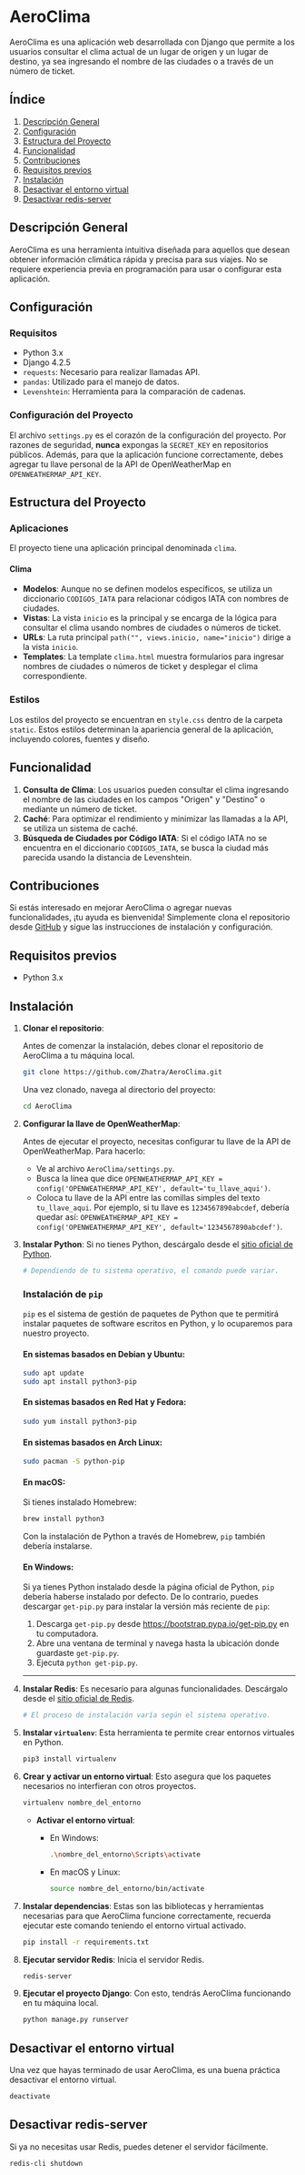 # AeroClima

AeroClima es una aplicación web desarrollada con Django que permite a los usuarios consultar el clima actual de un lugar de origen y un lugar de destino, ya sea ingresando el nombre de las ciudades o a través de un número de ticket.

## Índice

1. [Descripción General](#aeroclima)
2. [Configuración](#configuración)
3. [Estructura del Proyecto](#estructura-del-proyecto)
4. [Funcionalidad](#funcionalidad)
5. [Contribuciones](#contribuciones)
6. [Requisitos previos](#requisitos-previos)
7. [Instalación](#instalación)
8. [Desactivar el entorno virtual](#desactivar-el-entorno-virtual)
9. [Desactivar redis-server](#desactivar-redis-server)

## Descripción General

AeroClima es una herramienta intuitiva diseñada para aquellos que desean obtener información climática rápida y precisa para sus viajes. No se requiere experiencia previa en programación para usar o configurar esta aplicación.

## Configuración

### Requisitos

- Python 3.x
- Django 4.2.5
- `requests`: Necesario para realizar llamadas API.
- `pandas`: Utilizado para el manejo de datos.
- `Levenshtein`: Herramienta para la comparación de cadenas.

### Configuración del Proyecto

El archivo `settings.py` es el corazón de la configuración del proyecto. Por razones de seguridad, **nunca** expongas la `SECRET_KEY` en repositorios públicos. Además, para que la aplicación funcione correctamente, debes agregar tu llave personal de la API de OpenWeatherMap en `OPENWEATHERMAP_API_KEY`.

## Estructura del Proyecto

### Aplicaciones

El proyecto tiene una aplicación principal denominada `clima`.

#### Clima

- **Modelos**: Aunque no se definen modelos específicos, se utiliza un diccionario `CODIGOS_IATA` para relacionar códigos IATA con nombres de ciudades.
- **Vistas**: La vista `inicio` es la principal y se encarga de la lógica para consultar el clima usando nombres de ciudades o números de ticket.
- **URLs**: La ruta principal `path("", views.inicio, name="inicio")` dirige a la vista `inicio`.
- **Templates**: La template `clima.html` muestra formularios para ingresar nombres de ciudades o números de ticket y desplegar el clima correspondiente.

### Estilos

Los estilos del proyecto se encuentran en `style.css` dentro de la carpeta `static`. Estos estilos determinan la apariencia general de la aplicación, incluyendo colores, fuentes y diseño.

## Funcionalidad

1. **Consulta de Clima**: Los usuarios pueden consultar el clima ingresando el nombre de las ciudades en los campos "Origen" y "Destino" o mediante un número de ticket.
2. **Caché**: Para optimizar el rendimiento y minimizar las llamadas a la API, se utiliza un sistema de caché.
3. **Búsqueda de Ciudades por Código IATA**: Si el código IATA no se encuentra en el diccionario `CODIGOS_IATA`, se busca la ciudad más parecida usando la distancia de Levenshtein.

## Contribuciones

Si estás interesado en mejorar AeroClima o agregar nuevas funcionalidades, ¡tu ayuda es bienvenida! Simplemente clona el repositorio desde [GitHub](https://github.com/Zhatra/AeroClima.git) y sigue las instrucciones de instalación y configuración.

## Requisitos previos

- Python 3.x

## Instalación

1. **Clonar el repositorio**:
   
   Antes de comenzar la instalación, debes clonar el repositorio de AeroClima a tu máquina local.

   ```bash
   git clone https://github.com/Zhatra/AeroClima.git
   ```

   Una vez clonado, navega al directorio del proyecto:

   ```bash
   cd AeroClima
   ```

2. **Configurar la llave de OpenWeatherMap**:
   
   Antes de ejecutar el proyecto, necesitas configurar tu llave de la API de OpenWeatherMap. Para hacerlo:

   - Ve al archivo `AeroClima/settings.py`.
   - Busca la línea que dice `OPENWEATHERMAP_API_KEY = config('OPENWEATHERMAP_API_KEY', default='tu_llave_aqui')`.
   - Coloca tu llave de la API entre las comillas simples del texto `tu_llave_aqui`. Por ejemplo, si tu llave es `1234567890abcdef`, debería quedar así: `OPENWEATHERMAP_API_KEY = config('OPENWEATHERMAP_API_KEY', default='1234567890abcdef')`.

3. **Instalar Python**: Si no tienes Python, descárgalo desde el [sitio oficial de Python](https://www.python.org/downloads/).
   
   ```bash
   # Dependiendo de tu sistema operativo, el comando puede variar.
   ```

   ### Instalación de `pip` 
   
   `pip` es el sistema de gestión de paquetes de Python que te permitirá instalar paquetes de software escritos en Python, y lo ocuparemos para nuestro proyecto.
   
   #### En sistemas basados en Debian y Ubuntu:
   
   ```bash
   sudo apt update
   sudo apt install python3-pip
   ```
   
   #### En sistemas basados en Red Hat y Fedora:
   
   ```bash
   sudo yum install python3-pip
   ```
   
   #### En sistemas basados en Arch Linux:
   
   ```bash
   sudo pacman -S python-pip
   ```
   
   #### En macOS:
   
   Si tienes instalado Homebrew:
   
   ```bash
   brew install python3
   ```
   
   Con la instalación de Python a través de Homebrew, `pip` también debería instalarse.
   
   #### En Windows:
   
   Si ya tienes Python instalado desde la página oficial de Python, `pip` debería haberse instalado por defecto. De lo contrario, puedes descargar `get-pip.py` para instalar la versión más reciente de `pip`:
   
   1. Descarga `get-pip.py` desde https://bootstrap.pypa.io/get-pip.py en tu computadora.
   2. Abre una ventana de terminal y navega hasta la ubicación donde guardaste `get-pip.py`.
   3. Ejecuta `python get-pip.py`.
   
   ---
   
4. **Instalar Redis**: Es necesario para algunas funcionalidades. Descárgalo desde el [sitio oficial de Redis](https://redis.io/docs/getting-started/installation/).

   ```bash
   # El proceso de instalación varía según el sistema operativo.
   ```

5. **Instalar `virtualenv`**: Esta herramienta te permite crear entornos virtuales en Python.

   ```bash
   pip3 install virtualenv
   ```

6. **Crear y activar un entorno virtual**: Esto asegura que los paquetes necesarios no interfieran con otros proyectos.

   ```bash
   virtualenv nombre_del_entorno
   ```

   - **Activar el entorno virtual**:

     - En Windows:

       ```bash
       .\nombre_del_entorno\Scripts\activate
       ```

     - En macOS y Linux:

       ```bash
       source nombre_del_entorno/bin/activate
       ```

7. **Instalar dependencias**: Estas son las bibliotecas y herramientas necesarias para que AeroClima funcione correctamente, recuerda ejecutar este comando teniendo el entorno virtual activado.

   ```bash
   pip install -r requirements.txt
   ```

8. **Ejecutar servidor Redis**: Inicia el servidor Redis.

   ```bash
   redis-server
   ```

9. **Ejecutar el proyecto Django**: Con esto, tendrás AeroClima funcionando en tu máquina local.

   ```bash
   python manage.py runserver
   ```



## Desactivar el entorno virtual

Una vez que hayas terminado de usar AeroClima, es una buena práctica desactivar el entorno virtual.

```bash
deactivate
```

## Desactivar redis-server

Si ya no necesitas usar Redis, puedes detener el servidor fácilmente.

```bash
redis-cli shutdown
```


